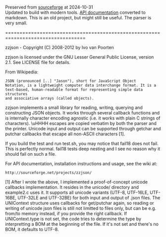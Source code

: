 Preserved from [sourceforge](https://zzjson.sourceforge.net/) at 2024-10-31  
Updated to build with modern tools. [API documentation](doc/api-1.1.md) converted to markdown.
This is an old project, but might still be useful. The parser is very small.  

==================================================================================

zzjson - Copyright (C) 2008-2012 by Ivo van Poorten

zzjson is licensed under the GNU Lesser General Public License, version 2.1.
See LICENSE file for details.

From Wikipedia:

    JSON (pronounced [..] "Jason"), short for JavaScript Object
    Notation, is a lightweight computer data interchange format. It is a
    text-based, human-readable format for representing simple data structures
    and associative arrays (called objects).

zzjson implements a small library for reading, writing, querying and
constructing JSON objects. It works through several callback functions
and is internally character encoding agnostic (i.e. it works with plain
C strings of characters). \uHHHH escapes are copied verbatim by both the
parser and the printer. Unicode input and output can be supported through
getchar and putchar callbacks that escape all non-ASCII characters [1].

If you build the test and run test.sh, you may notice that fail18 does not
fail. This is perfectly normal. fail18 tests deep nesting and I see no
reason why it should fail on such a file.


For API documentation, installation instructions  and usage, see the wiki at:

    http://sourceforge.net/projects/zzjson/



[1] After I wrote the above, I implemented a proof-of-concept unicode
    callbacks implementation. It resides in the unicode/ directory and
    example2.c uses it. It supports all unicode variants (UTF-8, UTF-16LE,
    UTF-16BE, UTF-32LE and UTF-32BE) for both input and output of .json files.
    The UNIContext structure uses callbacks for get/putchar again, so
    reading or writing of unicode json files is still not limitted to
    files only, but can be e.g. from/to memory instead, if you provide the
    right callback. If UNIContext.type is not set, the code tries to determine
    the type by interpretting a BOM at the beginning of the file. If it's
    not set and there's no BOM, it defaults to UTF-8.

